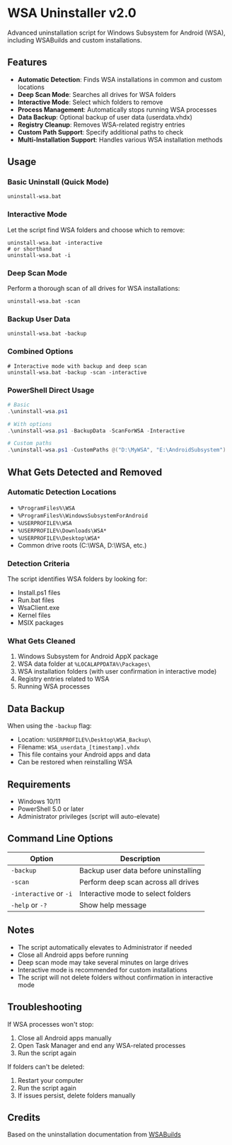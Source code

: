 # WSA Uninstaller v2.0

Advanced uninstallation script for Windows Subsystem for Android (WSA), including WSABuilds and custom installations.

## Features

- **Automatic Detection**: Finds WSA installations in common and custom locations
- **Deep Scan Mode**: Searches all drives for WSA folders
- **Interactive Mode**: Select which folders to remove
- **Process Management**: Automatically stops running WSA processes
- **Data Backup**: Optional backup of user data (userdata.vhdx)
- **Registry Cleanup**: Removes WSA-related registry entries
- **Custom Path Support**: Specify additional paths to check
- **Multi-Installation Support**: Handles various WSA installation methods

## Usage

### Basic Uninstall (Quick Mode)
```batch
uninstall-wsa.bat
```

### Interactive Mode
Let the script find WSA folders and choose which to remove:
```batch
uninstall-wsa.bat -interactive
# or shorthand
uninstall-wsa.bat -i
```

### Deep Scan Mode
Perform a thorough scan of all drives for WSA installations:
```batch
uninstall-wsa.bat -scan
```

### Backup User Data
```batch
uninstall-wsa.bat -backup
```

### Combined Options
```batch
# Interactive mode with backup and deep scan
uninstall-wsa.bat -backup -scan -interactive
```

### PowerShell Direct Usage
```powershell
# Basic
.\uninstall-wsa.ps1

# With options
.\uninstall-wsa.ps1 -BackupData -ScanForWSA -Interactive

# Custom paths
.\uninstall-wsa.ps1 -CustomPaths @("D:\MyWSA", "E:\AndroidSubsystem")
```

## What Gets Detected and Removed

### Automatic Detection Locations
- `%ProgramFiles%\WSA`
- `%ProgramFiles%\WindowsSubsystemForAndroid`
- `%USERPROFILE%\WSA`
- `%USERPROFILE%\Downloads\WSA*`
- `%USERPROFILE%\Desktop\WSA*`
- Common drive roots (C:\WSA, D:\WSA, etc.)

### Detection Criteria
The script identifies WSA folders by looking for:
- Install.ps1 files
- Run.bat files
- WsaClient.exe
- Kernel files
- MSIX packages

### What Gets Cleaned
1. Windows Subsystem for Android AppX package
2. WSA data folder at `%LOCALAPPDATA%\Packages\`
3. WSA installation folders (with user confirmation in interactive mode)
4. Registry entries related to WSA
5. Running WSA processes

## Data Backup

When using the `-backup` flag:
- Location: `%USERPROFILE%\Desktop\WSA_Backup\`
- Filename: `WSA_userdata_[timestamp].vhdx`
- This file contains your Android apps and data
- Can be restored when reinstalling WSA

## Requirements

- Windows 10/11
- PowerShell 5.0 or later
- Administrator privileges (script will auto-elevate)

## Command Line Options

| Option | Description |
|--------|-------------|
| `-backup` | Backup user data before uninstalling |
| `-scan` | Perform deep scan across all drives |
| `-interactive` or `-i` | Interactive mode to select folders |
| `-help` or `-?` | Show help message |

## Notes

- The script automatically elevates to Administrator if needed
- Close all Android apps before running
- Deep scan mode may take several minutes on large drives
- Interactive mode is recommended for custom installations
- The script will not delete folders without confirmation in interactive mode

## Troubleshooting

If WSA processes won't stop:
1. Close all Android apps manually
2. Open Task Manager and end any WSA-related processes
3. Run the script again

If folders can't be deleted:
1. Restart your computer
2. Run the script again
3. If issues persist, delete folders manually

## Credits

Based on the uninstallation documentation from [WSABuilds](https://github.com/MustardChef/WSABuilds)